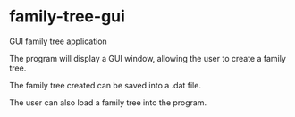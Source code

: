 # family-tree-gui
GUI family tree application

The program will display a GUI window, allowing the user to create a family tree. 

The family tree created can be saved into a .dat file. 

The user can also load a family tree into the program. 
